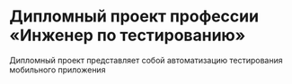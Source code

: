 # Дипломный проект профессии «Инженер по тестированию»

Дипломный проект представляет собой автоматизацию тестирования мобильного приложения
